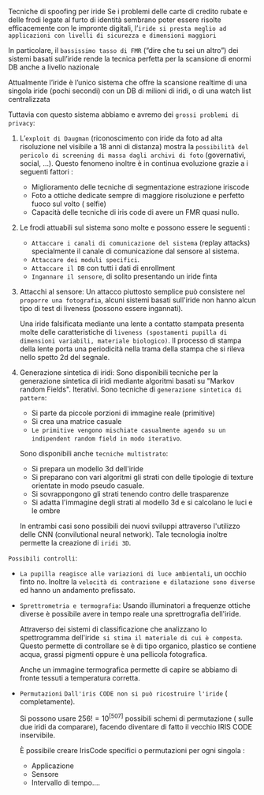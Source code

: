 Tecniche di spoofing per iride
Se i problemi delle carte di credito rubate e delle frodi legate al furto di identità sembrano poter essere risolte efficacemente con le impronte digitali, l’`iride si presta meglio ad applicazioni con livelli di sicurezza e dimensioni maggiori`

In particolare, il `bassissimo tasso di FMR` (“dire che tu sei un altro”) dei sistemi basati sull’iride rende la tecnica perfetta per la scansione di enormi DB anche a livello nazionale

Attualmente l’iride è l’unico sistema che offre la scansione realtime di una singola iride (pochi secondi) con un DB di milioni di iridi, o di una watch list centralizzata

Tuttavia con questo sistema abbiamo e avremo dei `grossi problemi di privacy`:
1. L’`exploit di Daugman` (riconoscimento con iride da foto ad alta risoluzione nel visibile a 18 anni di distanza) mostra la `possibilità del pericolo di screening di massa dagli archivi di foto` (governativi, social, …). Questo fenomeno inoltre è in continua evoluzione grazie a i seguenti fattori :
	- Miglioramento delle tecniche di segmentazione estrazione iriscode
	- Foto a ottiche dedicate sempre di maggiore risoluzione e perfetto fuoco sul volto ( selfie)
	- Capacità delle tecniche di iris code di avere un FMR quasi nullo.

2. Le frodi attuabili sul sistema sono molte e possono essere le seguenti :
	- `Attaccare i canali di comunicazione del sistema` (replay attacks) specialmente il canale di comunicazione dal sensore al sistema.
	- `Attaccare dei moduli specifici`.
	- `Attaccare il DB` con tutti i dati di enrollment
	- `Ingannare il sensore`, di solito presentando un iride finta

3. Attacchi al sensore:
	Un attacco piuttosto semplice può consistere nel `proporre una fotografia`, alcuni sistemi basati sull'iride non hanno alcun tipo di test di liveness (possono essere ingannati).
	
	Una iride falsificata mediante una lente a contatto stampata presenta molte delle caratteristiche di `liveness (spostamenti pupilla di dimensioni variabili, materiale biologico)`. Il processo di stampa della lente porta una periodicità nella trama della stampa che si rileva nello spetto 2d del segnale.

4. Generazione sintetica di iridi:
	Sono disponibili tecniche per la generazione sintetica di iridi mediante algoritmi basati su "Markov random Fields". Iterativi.
	Sono tecniche di `generazione sintetica di pattern`:
	- Si parte da piccole porzioni di immagine reale (primitive)
	- Si crea una matrice casuale
	- `Le primitive vengono mischiate casualmente agendo su un indipendent random field in modo iterativo`.
	
	Sono disponibili anche `tecniche multistrato`:
	- Si prepara un modello 3d dell'iride
	- Si preparano con vari algoritmi gli strati con delle tipologie di texture orientate in modo pseudo casuale.
	- Si sovrappongono gli strati tenendo contro delle trasparenze
	- Si adatta l'immagine degli strati al modello 3d e si calcolano le luci e le ombre
	
	In entrambi casi sono possibili dei nuovi sviluppi attraverso l'utilizzo delle CNN (convilutional neural network). Tale tecnologia inoltre permette la creazione di `iridi 3D`.

`Possibili controlli`:
- `La pupilla reagisce alle variazioni di luce ambientali`, un occhio finto no. Inoltre la `velocità di contrazione e dilatazione sono diverse` ed hanno un andamento prefissato.
- `Sprettrometria e termografia`:
	Usando illuminatori a frequenze ottiche diverse è possibile avere in tempo reale una sprettrografia dell'iride.
	
	Attraverso dei sistemi di classificazione che analizzano lo spettrogramma dell'iride` si stima il materiale di cui è composta`. Questo permette di controllare se è di tipo organico, plastico se contiene acqua, grassi pigmenti oppure è una pellicola fotografica.
	
	Anche un immagine termografica permette di capire se abbiamo di fronte tessuti a temperatura corretta. 
- `Permutazioni`
	`Dall'iris CODE non si può ricostruire l'iride` ( completamente).
	
	Si possono usare $256! = 10^[507]$ possibili schemi di permutazione ( sulle due iridi da comparare), facendo diventare di fatto il vecchio IRIS CODE inservibile.
	
	È possibile creare IrisCode specifici o permutazioni per ogni singola :
	- Applicazione
	- Sensore
	- Intervallo di tempo….